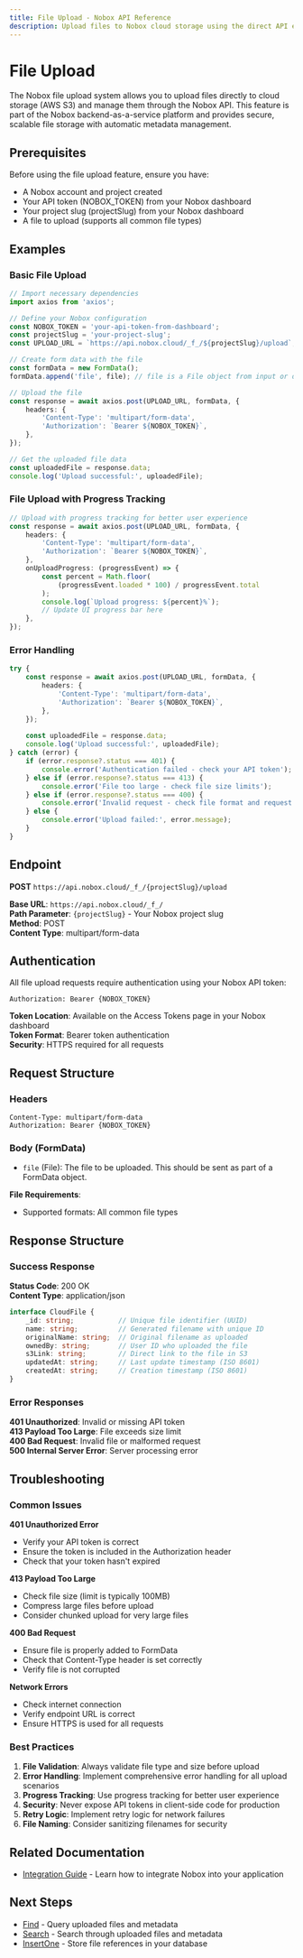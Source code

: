 ```yaml
---
title: File Upload - Nobox API Reference
description: Upload files to Nobox cloud storage using the direct API endpoint with authentication and progress tracking
---
```


# File Upload

The Nobox file upload system allows you to upload files directly to cloud storage (AWS S3) and manage them through the Nobox API. This feature is part of the Nobox backend-as-a-service platform and provides secure, scalable file storage with automatic metadata management.

## Prerequisites

Before using the file upload feature, ensure you have:

- A Nobox account and project created
- Your API token (NOBOX_TOKEN) from your Nobox dashboard
- Your project slug (projectSlug) from your Nobox dashboard
- A file to upload (supports all common file types)

## Examples

### Basic File Upload

```ts
// Import necessary dependencies
import axios from 'axios';

// Define your Nobox configuration
const NOBOX_TOKEN = 'your-api-token-from-dashboard';
const projectSlug = 'your-project-slug';
const UPLOAD_URL = `https://api.nobox.cloud/_f_/${projectSlug}/upload`;

// Create form data with the file
const formData = new FormData();
formData.append('file', file); // file is a File object from input or drag-drop

// Upload the file
const response = await axios.post(UPLOAD_URL, formData, {
    headers: {
        'Content-Type': 'multipart/form-data',
        'Authorization': `Bearer ${NOBOX_TOKEN}`,
    },
});

// Get the uploaded file data
const uploadedFile = response.data;
console.log('Upload successful:', uploadedFile);
```

### File Upload with Progress Tracking

```ts
// Upload with progress tracking for better user experience
const response = await axios.post(UPLOAD_URL, formData, {
    headers: {
        'Content-Type': 'multipart/form-data',
        'Authorization': `Bearer ${NOBOX_TOKEN}`,
    },
    onUploadProgress: (progressEvent) => {
        const percent = Math.floor(
            (progressEvent.loaded * 100) / progressEvent.total
        );
        console.log(`Upload progress: ${percent}%`);
        // Update UI progress bar here
    },
});
```

### Error Handling

```ts
try {
    const response = await axios.post(UPLOAD_URL, formData, {
        headers: {
            'Content-Type': 'multipart/form-data',
            'Authorization': `Bearer ${NOBOX_TOKEN}`,
        },
    });
    
    const uploadedFile = response.data;
    console.log('Upload successful:', uploadedFile);
} catch (error) {
    if (error.response?.status === 401) {
        console.error('Authentication failed - check your API token');
    } else if (error.response?.status === 413) {
        console.error('File too large - check file size limits');
    } else if (error.response?.status === 400) {
        console.error('Invalid request - check file format and request structure');
    } else {
        console.error('Upload failed:', error.message);
    }
}
```

## Endpoint

**POST** `https://api.nobox.cloud/_f_/{projectSlug}/upload`

**Base URL**: `https://api.nobox.cloud/_f_/`  
**Path Parameter**: `{projectSlug}` - Your Nobox project slug  
**Method**: POST  
**Content Type**: multipart/form-data

## Authentication

All file upload requests require authentication using your Nobox API token:

```
Authorization: Bearer {NOBOX_TOKEN}
```

**Token Location**: Available on the Access Tokens page in your Nobox dashboard  
**Token Format**: Bearer token authentication  
**Security**: HTTPS required for all requests

## Request Structure

### Headers

```
Content-Type: multipart/form-data
Authorization: Bearer {NOBOX_TOKEN}
```

### Body (FormData)

- `file` (File): The file to be uploaded. This should be sent as part of a FormData object.

**File Requirements**:
- Supported formats: All common file types

## Response Structure

### Success Response

**Status Code**: 200 OK  
**Content Type**: application/json

```typescript
interface CloudFile {
    _id: string;           // Unique file identifier (UUID)
    name: string;          // Generated filename with unique ID
    originalName: string;  // Original filename as uploaded
    ownedBy: string;       // User ID who uploaded the file
    s3Link: string;        // Direct link to the file in S3
    updatedAt: string;     // Last update timestamp (ISO 8601)
    createdAt: string;     // Creation timestamp (ISO 8601)
}
```

### Error Responses

**401 Unauthorized**: Invalid or missing API token  
**413 Payload Too Large**: File exceeds size limit  
**400 Bad Request**: Invalid file or malformed request  
**500 Internal Server Error**: Server processing error

## Troubleshooting

### Common Issues

**401 Unauthorized Error**
- Verify your API token is correct
- Ensure the token is included in the Authorization header
- Check that your token hasn't expired

**413 Payload Too Large**
- Check file size (limit is typically 100MB)
- Compress large files before upload
- Consider chunked upload for very large files

**400 Bad Request**
- Ensure file is properly added to FormData
- Check that Content-Type header is set correctly
- Verify file is not corrupted

**Network Errors**
- Check internet connection
- Verify endpoint URL is correct
- Ensure HTTPS is used for all requests

### Best Practices

1. **File Validation**: Always validate file type and size before upload
2. **Error Handling**: Implement comprehensive error handling for all upload scenarios
3. **Progress Tracking**: Use progress tracking for better user experience
4. **Security**: Never expose API tokens in client-side code for production
5. **Retry Logic**: Implement retry logic for network failures
6. **File Naming**: Consider sanitizing filenames for security

## Related Documentation

- [Integration Guide](/integrate-nobox) - Learn how to integrate Nobox into your application

## Next Steps

- [Find](/methods/find) - Query uploaded files and metadata
- [Search](/methods/search) - Search through uploaded files and metadata
- [InsertOne](/methods/insert-one) - Store file references in your database 